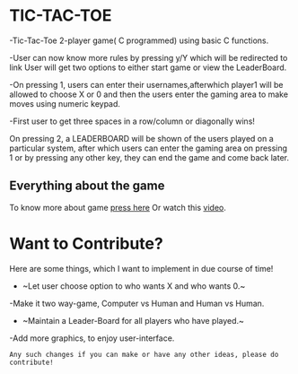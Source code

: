 # TIC-TAC-TOE
-Tic-Tac-Toe 2-player game( C programmed) 
using basic C functions.

-User can now know more rules by pressing 
y/Y which will be redirected to link
User will get two options to either start
 game or view the LeaderBoard.

-On pressing 1, users can enter their 
usernames,afterwhich player1 will be 
allowed to choose X or 0 and then the 
users enter the gaming area to make moves
 using numeric keypad.

-First user to get three spaces in a 
row/column or diagonally wins!

On pressing 2, a LEADERBOARD will be 
shown of the users played on a particular 
system, after which users can enter the 
gaming area on pressing 1 or by pressing 
any other key, they can end the game and 
come back later.

## Everything about the game
To know more about game [press here](https://www.wikihow.com/Play-Tic-Tac-Toe)
Or watch this [video](https://youtu.be/5SdW0_wTX5c).
# Want to Contribute?
Here are some things, which I want to implement in due course of time!

- ~Let user choose option to who wants X and who wants 0.~

-Make it two way-game, Computer vs Human and Human vs Human.

- ~Maintain a Leader-Board for all players who have played.~

-Add more graphics, to enjoy user-interface.

`Any such changes if you can make or have any other ideas, please do contribute!`
